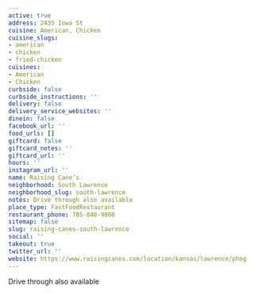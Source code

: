 ```yaml
---
active: true
address: 2435 Iowa St
cuisine: American, Chicken
cuisine_slugs:
- american
- chicken
- fried-chicken
cuisines:
- American
- Chicken
curbside: false
curbside_instructions: ''
delivery: false
delivery_service_websites: ''
dinein: false
facebook_url: ''
food_urls: []
giftcard: false
giftcard_notes: ''
giftcard_url: ''
hours: ''
instagram_url: ''
name: Raising Cane’s
neighborhood: South Lawrence
neighborhood_slug: south-lawrence
notes: Drive through also available
place_type: FastFoodRestaurant
restaurant_phone: 785-840-9800
sitemap: false
slug: raising-canes-south-lawrence
social: ''
takeout: true
twitter_url: ''
website: https://www.raisingcanes.com/location/kansas/lawrence/phog
---
```


Drive through also available